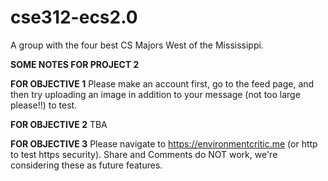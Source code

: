 # cse312-ecs2.0
A group with the four best CS Majors West of the Mississippi.

**SOME NOTES FOR PROJECT 2**

**FOR OBJECTIVE 1**
Please make an account first, go to the feed page, and then try uploading an image in addition to your message (not too large please!!) to test. 

**FOR OBJECTIVE 2**
TBA

**FOR OBJECTIVE 3** 
Please navigate to https://environmentcritic.me (or http to test https security). 
Share and Comments do NOT work, we're considering these as future features.


